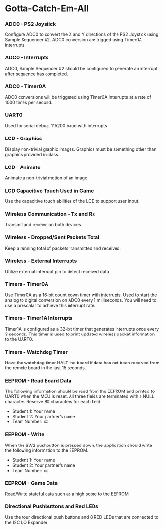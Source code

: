 # Gotta-Catch-Em-All

### ADC0 - PS2 Joystick
Configure ADC0 to convert the X and Y directions of the PS2 Joystick using Sample Sequencer #2. ADC0 conversion are trigged using Timer0A interrupts.

### ADC0 - Interrupts
ADC0, Sample Sequencer #2 should be configured to generate an interrupt after sequence has completed.

### ADC0 - Timer0A
ADC0 conversions will be triggered using Timer0A interrupts at a rate of 1000 times per second.

### UART0
Used for serial debug. 115200 baud with interrupts

### LCD - Graphics
Display non-trivial graphic images. Graphics must be something other than graphics provided in class.

### LCD - Animate
Animate a non-trivial motion of an image

### LCD Capacitive Touch Used in Game
Use the capacitive touch abilities of the LCD to support user input.

### Wireless Communication - Tx and Rx
Transmit and receive on both devices

### Wireless - Dropped/Sent Packets Total
Keep a running total of packets transmitted and received.

### Wireless - External Interrupts
Utilize external interrupt pin to detect received data

### Timers - Timer0A
Use Timer0A as a 16-bit count down timer with interrupts. Used to start the analog to digital conversion on ADC0 every 1 milliseconds. You will need to use a prescalar to achieve this interrupt rate.

### Timers - Timer1A Interrupts
Timer1A is configured as a 32-bit timer that generates interrupts once every 3 seconds. This timer is used to print updated wireless packet information to the UART0.

### Timers - Watchdog Timer
Have the watchdog timer HALT the board if data has not been received from the remote board in the last 15 seconds.

### EEPROM - Read Board Data
The following information should be read from the EEPROM and printed to UART0 when the MCU is reset. All three fields are terminated with a NULL character. Reserve 80 characters for each field.

-	Student 1: Your name 
-	Student 2: Your partner’s name
-	Team Number: xx 

### EEPROM - Write
When the SW2 pushbutton is pressed down, the application should write the following information to the EEPROM. 

-	Student 1: Your name 
-	Student 2: Your partner’s name
-	Team Number: xx 

### EEPROM - Game Data
Read/Write stateful data such as a high score to the EEPROM

### Directional Pushbuttons and Red LEDs
Use the four directional push buttons and 8 RED LEDs that are connected to the I2C I/O Expander
